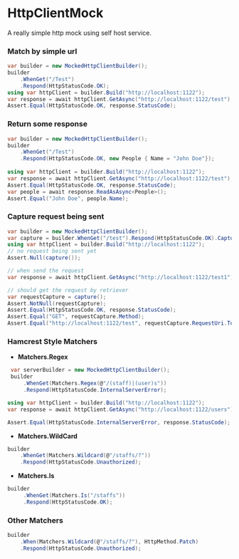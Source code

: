 HttpClientMock
==============

A really simple http mock using self host service.

### Match by simple url

```cs
var builder = new MockedHttpClientBuilder();
builder
    .WhenGet("/Test")
    .Respond(HttpStatusCode.OK);
using var httpClient = builder.Build("http://localhost:1122");
var response = await httpClient.GetAsync("http://localhost:1122/test");
Assert.Equal(HttpStatusCode.OK, response.StatusCode);

```

### Return some response
```cs
var builder = new MockedHttpClientBuilder();
builder
    .WhenGet("/Test")
    .Respond(HttpStatusCode.OK, new People { Name = "John Doe"});
    
using var httpClient = builder.Build("http://localhost:1122");
var response = await httpClient.GetAsync("http://localhost:1122/test");
Assert.Equal(HttpStatusCode.OK, response.StatusCode);
var people = await response.ReadAsAsync<People>();
Assert.Equal("John Doe", people.Name);

```

### Capture request being sent

```cs
var builder = new MockedHttpClientBuilder();
var capture = builder.WhenGet("/test").Respond(HttpStatusCode.OK).Capture();
using var httpClient = builder.Build("http://localhost:1122");
// no request being sent yet
Assert.Null(capture());

// when send the request
var response = await httpClient.GetAsync("http://localhost:1122/test1");

// should get the request by retriever
var requestCapture = capture();
Assert.NotNull(requestCapture);
Assert.Equal(HttpStatusCode.OK, response.StatusCode);                    
Assert.Equal("GET", requestCapture.Method);
Assert.Equal("http://localhost:1122/test", requestCapture.RequestUri.ToString());
```

### Hamcrest Style Matchers

* **Matchers.Regex**

```cs
 var serverBuilder = new MockedHttpClientBuilder();
 builder
     .WhenGet(Matchers.Regex(@"/(staff)|(user)s"))
     .Respond(HttpStatusCode.InternalServerError);

using var httpClient = builder.Build("http://localhost:1122");
var response = await httpClient.GetAsync("http://localhost:1122/users");

Assert.Equal(HttpStatusCode.InternalServerError, response.StatusCode);
```

* **Matchers.WildCard**

```cs	
builder
    .WhenGet(Matchers.Wildcard(@"/staffs/?"))
    .Respond(HttpStatusCode.Unauthorized);
```

* **Matchers.Is**

```cs
builder
     .WhenGet(Matchers.Is("/staffs"))
     .Respond(HttpStatusCode.OK);
```


### Other Matchers

```cs	
builder
    .When(Matchers.Wildcard(@"/staffs/?"), HttpMethod.Patch)
    .Respond(HttpStatusCode.Unauthorized);
```
